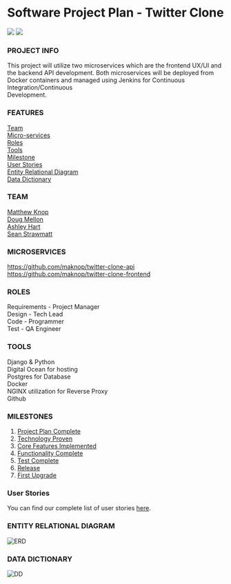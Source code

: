 # Software Project Plan - Twitter Clone 
![](https://img.shields.io/github/workflow/status/maknop/twitter-clone-api/Build%20API%20Container?label=container%20build)
![](https://img.shields.io/github/workflow/status/maknop/twitter-clone-api/Test%20API%20Endpoints?label=test%20build)

### PROJECT INFO 
This project will utilize two microservices which are the frontend UX/UI and the backend API development. Both  microservices will be deployed from Docker containers and managed using Jenkins for Continuous Integration/Continuous  
Development. 

### FEATURES
[Team](https://github.com/maknop/twitter-clone-api#team)  
[Micro-services](https://github.com/maknop/twitter-clone-api#microservices)  
[Roles](https://github.com/maknop/twitter-clone-api#roles)  
[Tools](https://github.com/maknop/twitter-clone-api#tools)  
[Milestone](https://github.com/maknop/twitter-clone-api#milestones)  
[User Stories](https://github.com/maknop/twitter-clone-api#user-stories)  
[Entity Relational Diagram](https://github.com/maknop/twitter-clone-api#entity-relational-diagram)  
[Data Dictionary](https://github.com/maknop/twitter-clone-api#data-dictionary) 
   
### TEAM
[Matthew Knop](https://github.com/maknop)  
[Doug Mellon](https://github.com/dougmellon)  
[Ashley Hart](https://github.com/hart2533)  
[Sean Strawmatt](https://github.com/sstrawmatt2) 

### MICROSERVICES  
https://github.com/maknop/twitter-clone-api  
https://github.com/maknop/twitter-clone-frontend  
                
### ROLES 
Requirements - Project Manager  
Design - Tech Lead  
Code - Programmer  
Test - QA Engineer  

### TOOLS
Django & Python  
Digital Ocean for hosting  
Postgres for Database  
Docker  
NGINX utilization for Reverse Proxy  
Github  

### MILESTONES
1. [Project Plan Complete](https://github.com/maknop/twitter-clone-api/blob/master/docs/milestone-1/Index.md)
2. [Technology Proven](https://github.com/maknop/twitter-clone-api/blob/master/docs/milestone-2/Index.md)
3. [Core Features Implemented](https://github.com/maknop/twitter-clone-api/blob/master/docs/milestone-3/Index.md)
4. [Functionality Complete](https://github.com/maknop/twitter-clone-api/blob/master/docs/milestone-4/Index.md)
5. [Test Complete](https://github.com/maknop/twitter-clone-api/blob/master/docs/milestone-5/Index.md)
6. [Release](https://github.com/maknop/twitter-clone-api/blob/master/docs/milestone-6/Index.md)
7. [First Upgrade](https://github.com/maknop/twitter-clone-api/blob/master/docs/milestone-7/Index.md)

### User Stories
You can find our complete list of user stories [here](https://github.com/maknop/twitter-clone-api/blob/master/docs/UserStories.md).

### ENTITY RELATIONAL DIAGRAM 
![ERD](https://github.com/maknop/twitter-clone-api/blob/master/img/ERD.jpg)

### DATA DICTIONARY
![DD](https://github.com/maknop/twitter-clone-api/blob/master/img/DataDictionary.jpg)

